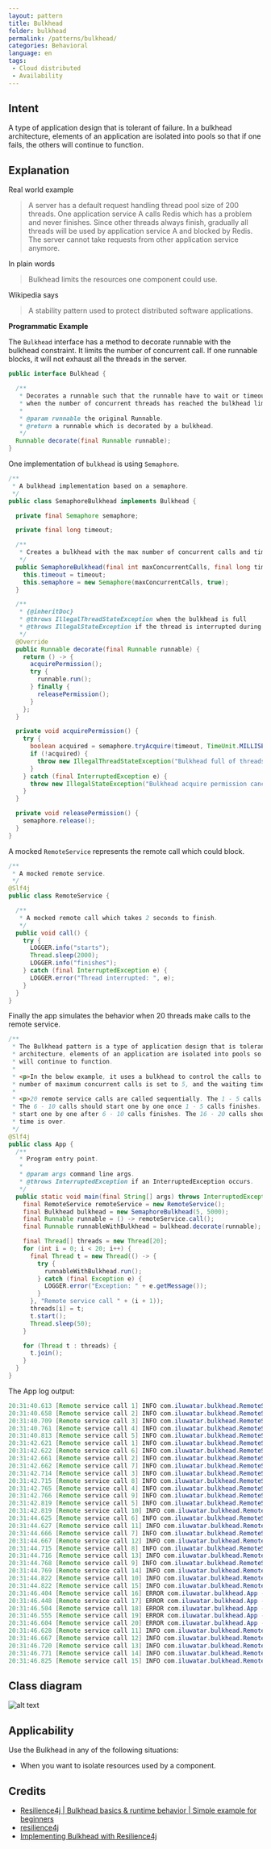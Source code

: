 ```yaml
---
layout: pattern
title: Bulkhead
folder: bulkhead
permalink: /patterns/bulkhead/
categories: Behavioral
language: en
tags:
 - Cloud distributed
 - Availability
---
```


## Intent

A type of application design that is tolerant of failure. In a bulkhead architecture, elements of an application are isolated into pools so that if one fails, the others will continue to function.

## Explanation

Real world example

> A server has a default request handling thread pool size of 200 threads.
> One application service A calls Redis which has a problem and never finishes.
> Since other threads always finish, gradually all threads will be used by application service A and blocked by Redis.
> The server cannot take requests from other application service anymore.

In plain words

> Bulkhead limits the resources one component could use.

Wikipedia says

> A stability pattern used to protect distributed software applications.

**Programmatic Example**

The `Bulkhead` interface has a method to decorate runnable with the bulkhead constraint.
It limits the number of concurrent call. If one runnable blocks, it will not exhaust all the threads in the server.

```java
public interface Bulkhead {

  /**
   * Decorates a runnable such that the runnable have to wait or timeout
   * when the number of concurrent threads has reached the bulkhead limit.
   *
   * @param runnable the original Runnable.
   * @return a runnable which is decorated by a bulkhead.
   */
  Runnable decorate(final Runnable runnable);
}
```

One implementation of `bulkhead` is using `Semaphore`.

```java
/**
 * A bulkhead implementation based on a semaphore.
 */
public class SemaphoreBulkhead implements Bulkhead {

  private final Semaphore semaphore;

  private final long timeout;

  /**
   * Creates a bulkhead with the max number of concurrent calls and timeout value.
   */
  public SemaphoreBulkhead(final int maxConcurrentCalls, final long timeout) {
    this.timeout = timeout;
    this.semaphore = new Semaphore(maxConcurrentCalls, true);
  }

  /**
   * {@inheritDoc}
   * @throws IllegalThreadStateException when the bulkhead is full
   * @throws IllegalStateException if the thread is interrupted during permission wait
   */
  @Override
  public Runnable decorate(final Runnable runnable) {
    return () -> {
      acquirePermission();
      try {
        runnable.run();
      } finally {
        releasePermission();
      }
    };
  }

  private void acquirePermission() {
    try {
      boolean acquired = semaphore.tryAcquire(timeout, TimeUnit.MILLISECONDS);
      if (!acquired) {
        throw new IllegalThreadStateException("Bulkhead full of threads");
      }
    } catch (final InterruptedException e) {
      throw new IllegalStateException("Bulkhead acquire permission cancelled", e);
    }
  }

  private void releasePermission() {
    semaphore.release();
  }
}
```

A mocked `RemoteService` represents the remote call which could block.

```java
/**
 * A mocked remote service.
 */
@Slf4j
public class RemoteService {

  /**
   * A mocked remote call which takes 2 seconds to finish.
   */
  public void call() {
    try {
      LOGGER.info("starts");
      Thread.sleep(2000);
      LOGGER.info("finishes");
    } catch (final InterruptedException e) {
      LOGGER.error("Thread interrupted: ", e);
    }
  }
}
```

Finally the app simulates the behavior when 20 threads make calls to the remote service.

```java
/**
 * The Bulkhead pattern is a type of application design that is tolerant of failure. In a bulkhead
 * architecture, elements of an application are isolated into pools so that if one fails, the others
 * will continue to function.
 *
 * <p>In the below example, it uses a bulkhead to control the calls to the remote service. The
 * number of maximum concurrent calls is set to 5, and the waiting time is 5s.
 *
 * <p>20 remote service calls are called sequentially. The 1 - 5 calls should start immidiately.
 * The 6 - 10 calls should start one by one once 1 - 5 calls finishes. The 11 - 15 calls should
 * start one by one after 6 - 10 calls finishes. The 16 - 20 calls should fail after 5s waiting
 * time is over.
 */
@Slf4j
public class App {
  /**
   * Program entry point.
   *
   * @param args command line args.
   * @throws InterruptedException if an InterruptedException occurs.
   */
  public static void main(final String[] args) throws InterruptedException {
    final RemoteService remoteService = new RemoteService();
    final Bulkhead bulkhead = new SemaphoreBulkhead(5, 5000);
    final Runnable runnable = () -> remoteService.call();
    final Runnable runnableWithBulkhead = bulkhead.decorate(runnable);

    final Thread[] threads = new Thread[20];
    for (int i = 0; i < 20; i++) {
      final Thread t = new Thread(() -> {
        try {
          runnableWithBulkhead.run();
        } catch (final Exception e) {
          LOGGER.error("Exception: " + e.getMessage());
        }
      }, "Remote service call " + (i + 1));
      threads[i] = t;
      t.start();
      Thread.sleep(50);
    }

    for (Thread t : threads) {
      t.join();
    }
  }
}
```

The App log output:

```java
20:31:40.613 [Remote service call 1] INFO com.iluwatar.bulkhead.RemoteService - starts
20:31:40.658 [Remote service call 2] INFO com.iluwatar.bulkhead.RemoteService - starts
20:31:40.709 [Remote service call 3] INFO com.iluwatar.bulkhead.RemoteService - starts
20:31:40.761 [Remote service call 4] INFO com.iluwatar.bulkhead.RemoteService - starts
20:31:40.813 [Remote service call 5] INFO com.iluwatar.bulkhead.RemoteService - starts
20:31:42.621 [Remote service call 1] INFO com.iluwatar.bulkhead.RemoteService - finishes
20:31:42.622 [Remote service call 6] INFO com.iluwatar.bulkhead.RemoteService - starts
20:31:42.661 [Remote service call 2] INFO com.iluwatar.bulkhead.RemoteService - finishes
20:31:42.662 [Remote service call 7] INFO com.iluwatar.bulkhead.RemoteService - starts
20:31:42.714 [Remote service call 3] INFO com.iluwatar.bulkhead.RemoteService - finishes
20:31:42.715 [Remote service call 8] INFO com.iluwatar.bulkhead.RemoteService - starts
20:31:42.765 [Remote service call 4] INFO com.iluwatar.bulkhead.RemoteService - finishes
20:31:42.766 [Remote service call 9] INFO com.iluwatar.bulkhead.RemoteService - starts
20:31:42.819 [Remote service call 5] INFO com.iluwatar.bulkhead.RemoteService - finishes
20:31:42.819 [Remote service call 10] INFO com.iluwatar.bulkhead.RemoteService - starts
20:31:44.625 [Remote service call 6] INFO com.iluwatar.bulkhead.RemoteService - finishes
20:31:44.627 [Remote service call 11] INFO com.iluwatar.bulkhead.RemoteService - starts
20:31:44.666 [Remote service call 7] INFO com.iluwatar.bulkhead.RemoteService - finishes
20:31:44.667 [Remote service call 12] INFO com.iluwatar.bulkhead.RemoteService - starts
20:31:44.715 [Remote service call 8] INFO com.iluwatar.bulkhead.RemoteService - finishes
20:31:44.716 [Remote service call 13] INFO com.iluwatar.bulkhead.RemoteService - starts
20:31:44.768 [Remote service call 9] INFO com.iluwatar.bulkhead.RemoteService - finishes
20:31:44.769 [Remote service call 14] INFO com.iluwatar.bulkhead.RemoteService - starts
20:31:44.822 [Remote service call 10] INFO com.iluwatar.bulkhead.RemoteService - finishes
20:31:44.822 [Remote service call 15] INFO com.iluwatar.bulkhead.RemoteService - starts
20:31:46.404 [Remote service call 16] ERROR com.iluwatar.bulkhead.App - Exception: Bulkhead full of threads
20:31:46.448 [Remote service call 17] ERROR com.iluwatar.bulkhead.App - Exception: Bulkhead full of threads
20:31:46.504 [Remote service call 18] ERROR com.iluwatar.bulkhead.App - Exception: Bulkhead full of threads
20:31:46.555 [Remote service call 19] ERROR com.iluwatar.bulkhead.App - Exception: Bulkhead full of threads
20:31:46.604 [Remote service call 20] ERROR com.iluwatar.bulkhead.App - Exception: Bulkhead full of threads
20:31:46.628 [Remote service call 11] INFO com.iluwatar.bulkhead.RemoteService - finishes
20:31:46.667 [Remote service call 12] INFO com.iluwatar.bulkhead.RemoteService - finishes
20:31:46.720 [Remote service call 13] INFO com.iluwatar.bulkhead.RemoteService - finishes
20:31:46.771 [Remote service call 14] INFO com.iluwatar.bulkhead.RemoteService - finishes
20:31:46.825 [Remote service call 15] INFO com.iluwatar.bulkhead.RemoteService - finishes
```

## Class diagram

![alt text](./etc/bulkhead.urm.png "Bulkhead class diagram")

## Applicability

Use the Bulkhead in any of the following situations:

* When you want to isolate resources used by a component.

## Credits

* [Resilience4j | Bulkhead basics & runtime behavior | Simple example for beginners](https://itsallbinary.com/resilience4j-bulkhead-basics-runtime-behavior-simple-example-for-beginners/)
* [resilience4j](https://github.com/resilience4j/resilience4j/tree/master/resilience4j-bulkhead/src/main/java/io/github/resilience4j)
* [Implementing Bulkhead with Resilience4j](https://reflectoring.io/bulkhead-with-resilience4j/)